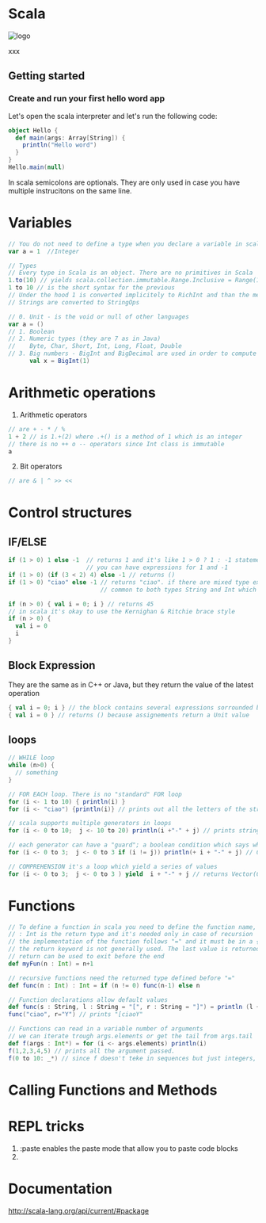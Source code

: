 # Scala #
![logo](https://upload.wikimedia.org/wikipedia/en/8/85/Scala_logo.png)

xxx
## Getting started ##
### Create and run your first hello word app  ###
Let's open the scala interpreter and let's run the following code:
```scala
object Hello {
  def main(args: Array[String]) {
    println("Hello word")
  }
}
Hello.main(null)
```
In scala semicolons are optionals. They are only used in case you have multiple instrucitons on the same line.

# Variables #
```scala
// You do not need to define a type when you declare a variable in scala
var a = 1  //Integer

// Types
// Every type in Scala is an object. There are no primitives in Scala
1.to(10) // yields scala.collection.immutable.Range.Inclusive = Range(1, 2, 3, 4, 5, 6, 7, 8, 9, 10)
1 to 10 // is the short syntax for the previous 
// Under the hood 1 is converted implicitely to RichInt and than the method is applied.
// Strings are converted to StringOps

// 0. Unit - is the void or null of other languages
var a = ()
// 1. Boolean
// 2. Numeric types (they are 7 as in Java)
//    Byte, Char, Short, Int, Long, Float, Double
// 3. Big numbers - BigInt and BigDecimal are used in order to compute large, but finite number with a lot of //                       digits
      val x = BigInt(1)
```

# Arithmetic operations #
1. Arithmetic operators
```scala
// are + - * / %
1 + 2 // is 1.+(2) where .+() is a method of 1 which is an integer
// there is no ++ o -- operators since Int class is immutable
a
```
2. Bit operators
```scala
// are & | ^ >> <<
```
# Control structures #

## IF/ELSE ##
```scala
if (1 > 0) 1 else -1  // returns 1 and it's like 1 > 0 ? 1 : -1 statement of other programming languages but
                      // you can have expressions for 1 and -1
if (1 > 0) (if (3 < 2) 4) else -1 // returns ()                      
if (1 > 0) "ciao" else -1 // returns "ciao". if there are mixed type expressions, the if returns a super type\
                          // common to both types String and Int which is the type 'Any'

if (n > 0) { val i = 0; i } // returns 45
// in scala it's okay to use the Kernighan & Ritchie brace style
if (n > 0) {
  val i = 0
  i
}
```

## Block Expression ##
They are the same as in C++ or Java, but they return the value of the latest operation
```scala
{ val i = 0; i } // the block contains several expressions sorrounded by braces. it returns the value of i
{ val i = 0 } // returns () because assignements return a Unit value
```
## loops ##
```scala
// WHILE loop
while (n>0) {
  // something
}

// FOR EACH loop. There is no "standard" FOR loop  
for (i <- 1 to 10) { println(i) }
for (i <- "ciao") {println(i)} // prints out all the letters of the string

// scala supports multiple generators in loops
for (i <- 0 to 10;  j <- 10 to 20) println(i +"-" + j) // prints strings: 0-10, 0-11, 0-12, ... ,10-20

// each generator can have a "guard"; a boolean condition which says which may discard the generated value
for (i <- 0 to 3;  j <- 0 to 3 if (i != j)) println(+ i + "-" + j) // 0-1, 0-2, 0-3, 1-0, 1-2, 1-3 ...

// COMPREHENSION it's a loop which yield a series of values
for (i <- 0 to 3;  j <- 0 to 3 ) yield  i + "-" + j // returns Vector(0-0, 0-1, 0-2,..., 3-1, 3-2, 3-3)
```

# Functions #
```scala
// To define a function in scala you need to define the function name, argument name (n) and type (Int)
// : Int is the return type and it's needed only in case of recursion
// the implementation of the function follows "=" and it must be in a {} block if it uses several lines
// the return keyword is not generally used. The last value is returned in any case
// return can be used to exit before the end
def myFun(n : Int) = n+1

// recursive functions need the returned type defined before "="
def func(n : Int) : Int = if (n != 0) func(n-1) else n

// Function declarations allow default values
def func(s : String, l : String = "[", r : String = "]") = println (l + s + r)
func("ciao", r="Y") // prints "[ciaoY"

// Functions can read in a variable number of arguments
// we can iterate trough args.elements or get the tail from args.tail
def f(args : Int*) = for (i <- args.elements) println(i)
f(1,2,3,4,5) // prints all the argument passed.
f(0 to 10: _*) // since f doesn't teke in sequences but just integers, : _* converts it to ints

```

# Calling Functions and Methods #

# REPL tricks #
1. :paste enables the paste mode that allow you to paste code blocks 
2. 

# Documentation #
http://scala-lang.org/api/current/#package
